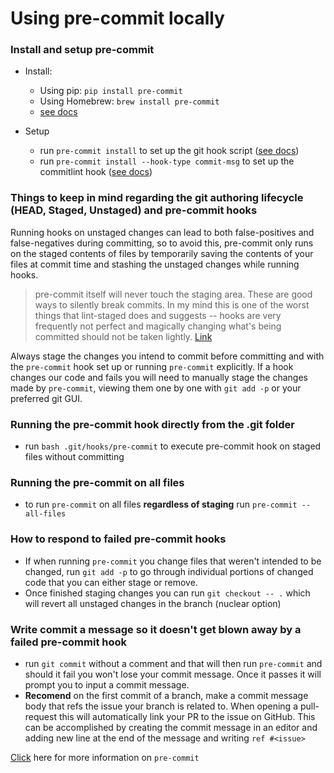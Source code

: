 # Using pre-commit locally

### Install and setup pre-commit
- Install:
  - Using pip: `pip install pre-commit`
  - Using Homebrew: `brew install pre-commit`
  - [see docs](https://pre-commit.com/#install)

- Setup
  - run `pre-commit install` to set up the git hook script ([see docs](https://pre-commit.com/#install))
  - run `pre-commit install --hook-type commit-msg` to set up the commitlint hook ([see docs](https://github.com/alessandrojcm/commitlint-pre-commit-hook))


### Things to keep in mind regarding the git authoring lifecycle (HEAD, Staged, Unstaged) and pre-commit hooks

Running hooks on unstaged changes can lead to both false-positives and false-negatives during committing, so to avoid this, pre-commit only runs on the staged contents of files by temporarily saving the contents of your files at commit time and stashing the unstaged changes while running hooks.

> pre-commit itself will never touch the staging area. These are good ways to silently break commits. In my mind this is one of the worst things that lint-staged does and suggests -- hooks are very frequently not perfect and magically changing what's being committed should not be taken lightly. [Link](https://github.com/pre-commit/pre-commit/issues/747#issuecomment-386782080)

Always stage the changes you intend to commit before committing and with the `pre-commit` hook set up or running `pre-commit` explicitly. If a hook changes our code and fails you will need to manually stage the changes made by `pre-commit`, viewing them one by one with `git add -p` or your preferred git GUI.

### Running the pre-commit hook directly from the .git folder

- run `bash .git/hooks/pre-commit` to execute pre-commit hook on staged files without committing

### Running the pre-commit on all files

- to run `pre-commit` on all files **regardless of staging** run `pre-commit --all-files`

### How to respond to failed pre-commit hooks

- If when running `pre-commit` you change files that weren't intended to be changed, run `git add -p` to go through individual portions of changed code that you can either stage or remove.
- Once finished staging changes you can run `git checkout -- .` which will revert all unstaged changes in the branch (nuclear option)

### Write commit a message so it doesn't get blown away by a failed pre-commit hook

- run `git commit` without a comment and that will then run `pre-commit` and should it fail you won't lose your commit message. Once it passes it will prompt you to input a commit message.
- **Recomend** on the first commit of a branch, make a commit message body that refs the issue your branch is related to. When opening a pull-request this will automatically link your PR to the issue on GitHub. This can be accomplished by creating the commit message in an editor and adding new line at the end of the message and writing `ref #<issue>`

[Click](https://pre-commit.com/#install) here for more information on `pre-commit`
